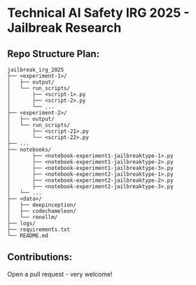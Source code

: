 # Technical AI Safety IRG 2025 - Jailbreak Research

## Repo Structure Plan:

```
jailbreak_irg_2025
├── <experiment-1>/
│   ├── output/
│   └── run_scripts/
│       ├── <script-1>.py
│       ├── <script-2>.py
│       └── ...
├── <experiment-2>/
│   ├── output/
│   └── run_scripts/
│       ├── <script-21>.py
│       └── <script-22>.py
├── ...
├── notebooks/
│       ├── <notebook-experiment1-jailbreaktype-1>.py
│       ├── <notebook-experiment1-jailbreaktype-2>.py
│       ├── <notebook-experiment1-jailbreaktype-3>.py
│       ├── <notebook-experiment2-jailbreaktype-1>.py
│       ├── <notebook-experiment2-jailbreaktype-2>.py
│       ├── <notebook-experiment2-jailbreaktype-3>.py
│   └── ...
├── <data>/
│   ├── deepinception/
│   ├── codechameleon/
│   └── renellm/
├── logs/
├── requirements.txt
└── README.md
```

## Contributions:

Open a pull request - very welcome!

